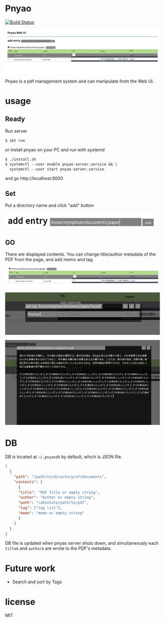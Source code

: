 Pnyao
===

[![Build Status](https://travis-ci.org/Nymphium/pnyao.svg?branch=master)](https://travis-ci.org/Nymphium/pnyao)

![ui](doc/img/ui.png)

Pnyao is a pdf management system and can manipulate from the Web UI.

# usage
## Ready
Run server

```shell-session
$ sbt run
```

or install pnyao on your PC and run with systemd

```shell-session
$ ./install.sh
$ systemctl --user enable pnyao-server.service && \
  systemctl --user start pnyao-server.service
```

and go http://localhost:9000

## Set
Put a directory name and click "add" button

![add entry](doc/img/entry.png)

## GO
There are displayed contents. 
You can change title/author metadata of the PDF from the page, and add memo and tag.

![new contents](doc/img/newcontents.png)

![tag](doc/img/tag.png)

![memo](doc/img/memo.png)

# DB
DB is located at `~/.pnyaodb` by default, which is JSON file.

```json
[
  {
    "path": "/path/to/directory/of/documents",
    "contents": [
      {
      "title": "PDF Title or empty string",
      "author": "Author or empty string",
      "path": "/absolute/path/to/pdf",
      "tag": ["tag list"],
      "memo": "memo or empty string"
      }
    ]
  }
]
```

DB file is updated when pnyao server shuts down, and simultaneously each `title`s and `author`s are wrote to the PDF's metadata.

# Future work
- Search and sort by Tags

# license
MIT
